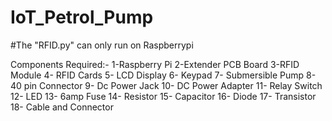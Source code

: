 # IoT_Petrol_Pump
#The "RFID.py" can only run on Raspberrypi

Components Required:-
1-Raspberry Pi
2-Extender PCB Board
3-RFID Module
4- RFID Cards
5- LCD Display
6- Keypad
7- Submersible Pump
8- 40 pin Connector
9- Dc Power Jack
10- DC Power Adapter
11- Relay Switch
12- LED
13- 6amp Fuse
14- Resistor
15- Capacitor
16- Diode
17- Transistor
18- Cable and Connector
